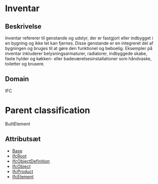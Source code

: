 # Inventar

## Beskrivelse

Inventar refererer til genstande og udstyr, der er fastgjort eller indbygget i en bygning og ikke let kan fjernes. Disse genstande er en integreret del af bygningen og bruges til at gøre den funktionel og beboelig. Eksempler på inventar inkluderer belysningsarmaturer, radiatorer, indbyggede skabe, faste hylder og køkken- eller badeværelsesinstallationer som håndvaske, toiletter og brusere.

## Domain

IFC

# Parent classification

BuiltElement

## Attributsæt

- [Base](../../../GroupsOfAttributes/Base.md)
- [IfcRoot](../../../GroupsOfAttributes/IfcRoot.md)
- [IfcObjectDefinition](../../../GroupsOfAttributes/IfcObjectDefinition.md)
- [IfcObject](../../../GroupsOfAttributes/IfcObject.md)
- [IfcProduct](../../../GroupsOfAttributes/IfcProduct.md)
- [IfcElement](../../GroupsOfAttributes/IfcElement.md)
